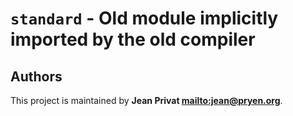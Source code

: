 # `standard` - Old module implicitly imported by the old compiler

## Authors

This project is maintained by **Jean Privat <mailto:jean@pryen.org>**.
